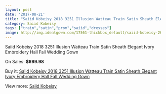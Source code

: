```yaml
---
layout: post
date: '2017-08-21'
title: "Saiid Kobeisy 2018 3251 Illusion Watteau Train Satin Sheath Elegant Ivory Embroidery Hall Fall Wedding Gown"
category: Saiid Kobeisy
tags: ["train","satin","prom","saiid","dresses"]
image: http://img.idealgown.com/17561-thickbox_default/saiid-kobeisy-2018-3251-illusion-watteau-train-satin-sheath-elegant-ivory-embroidery-hall-fall-wedding-gown.jpg
---
```

Saiid Kobeisy 2018 3251 Illusion Watteau Train Satin Sheath Elegant Ivory Embroidery Hall Fall Wedding Gown

On Sales: **$699.98**
<a href="https://www.idealgown.com/en/saiid-kobeisy/6861-saiid-kobeisy-2018-3251-illusion-watteau-train-satin-sheath-elegant-ivory-embroidery-hall-fall-wedding-gown.html"><amp-img layout="responsive" width="600" height="600" src="//img.idealgown.com/17561-thickbox_default/saiid-kobeisy-2018-3251-illusion-watteau-train-satin-sheath-elegant-ivory-embroidery-hall-fall-wedding-gown.jpg" alt="Saiid Kobeisy 2018 3251 Illusion Watteau Train Satin Sheath Elegant Ivory Embroidery Hall Fall Wedding Gown 0" /></a>
<a href="https://www.idealgown.com/en/saiid-kobeisy/6861-saiid-kobeisy-2018-3251-illusion-watteau-train-satin-sheath-elegant-ivory-embroidery-hall-fall-wedding-gown.html"><amp-img layout="responsive" width="600" height="600" src="//img.idealgown.com/17562-thickbox_default/saiid-kobeisy-2018-3251-illusion-watteau-train-satin-sheath-elegant-ivory-embroidery-hall-fall-wedding-gown.jpg" alt="Saiid Kobeisy 2018 3251 Illusion Watteau Train Satin Sheath Elegant Ivory Embroidery Hall Fall Wedding Gown 1" /></a>

Buy it: [Saiid Kobeisy 2018 3251 Illusion Watteau Train Satin Sheath Elegant Ivory Embroidery Hall Fall Wedding Gown](https://www.idealgown.com/en/saiid-kobeisy/6861-saiid-kobeisy-2018-3251-illusion-watteau-train-satin-sheath-elegant-ivory-embroidery-hall-fall-wedding-gown.html "Saiid Kobeisy 2018 3251 Illusion Watteau Train Satin Sheath Elegant Ivory Embroidery Hall Fall Wedding Gown")

View more: [Saiid Kobeisy](https://www.idealgown.com/en/120-saiid-kobeisy "Saiid Kobeisy")